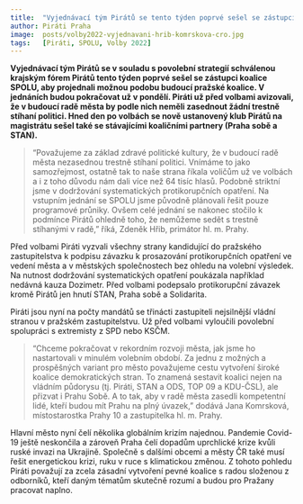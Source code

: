 ```yaml
---
title:  "Vyjednávací tým Pirátů se tento týden poprvé sešel se zástupci koalice SPOLU"
author: Piráti Praha
image:  posts/volby2022-vyjednavani-hrib-komrskova-cro.jpg
tags:   [Piráti, SPOLU, Volby 2022]
---
```


**Vyjednávací tým Pirátů se v souladu s povolební strategií schválenou krajským fórem Pirátů tento týden poprvé sešel se zástupci koalice SPOLU, aby projednali možnou podobu budoucí  pražské koalice. V jednáních budou pokračovat už v pondělí. Piráti už před volbami avizovali, že v budoucí radě města by podle nich neměli zasednout žádní trestně stíhaní politici. Hned den po volbách se nově ustanovený klub Pirátů na magistrátu sešel také se stávajícími koaličními partnery (Praha sobě a STAN).** 

>“Považujeme za základ zdravé politické kultury, že v budoucí radě města nezasednou trestně stíhaní politici. Vnímáme to jako samozřejmost, ostatně tak to naše strana říkala voličům už ve volbách a i z toho důvodu nám dali více než 64 tisíc hlasů. Podobně striktní jsme v dodržování systematických protikorupčních opatření. Na vstupním jednání se SPOLU jsme původně plánovali řešit pouze programové průniky. Ovšem celé jednání se nakonec stočilo k podmínce Pirátů ohledně toho, že nemůžeme sedět s trestně stíhanými v radě,” říká, Zdeněk Hřib, primátor hl. m. Prahy. 

Před volbami Piráti vyzvali všechny strany kandidující do pražského zastupitelstva k podpisu závazku k prosazování protikorupčních opatření ve vedení města a v městských společnostech bez ohledu na volební výsledek. Na nutnost dodržování systematických opatření poukázala například nedávná kauza Dozimetr. Před volbami podepsalo protikorupční závazek kromě Pirátů jen hnutí STAN, Praha sobě a Solidarita. 

Piráti jsou nyní na počty mandátů se třinácti zastupiteli nejsilnější vládní stranou v pražském zastupitelstvu. Už před volbami vyloučili povolební spolupráci s extremisty z SPD nebo KSČM. 

>“Chceme pokračovat v rekordním rozvoji města, jak jsme ho nastartovali v minulém volebním období. Za jednu z možných a prospěšných variant pro město považujeme cestu vytvoření  široké koalice demokratických stran. To znamená sestavit koalici nejen na vládním půdorysu (tj. Piráti, STAN a ODS, TOP 09 a KDU-ČSL), ale přizvat i Prahu Sobě. A to tak, aby v radě města zasedli kompetentní  lidé, kteří budou mít Prahu na plný úvazek,” dodává Jana Komrsková, místostarostka Prahy 10 a zastupitelka hl. m. Prahy. 

Hlavní město nyní čelí několika globálním krizím najednou. Pandemie Covid-19 ještě neskončila a zároveň Praha čelí dopadům uprchlické krize kvůli ruské invazi na Ukrajině. Společně s dalšími obcemi a městy ČR také musí řešit energetickou krizi, ruku v ruce s klimatickou změnou. Z tohoto pohledu Piráti považují za zcela zásadní vytvoření pevné koalice s radou složenou z odborníků, kteří daným tématům skutečně rozumí a budou pro Pražany pracovat naplno.


